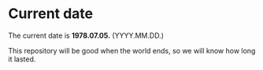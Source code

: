 # Current date

The current date is **1978.07.05.** (YYYY.MM.DD.)

This repository will be good when the world ends, so we will know how long it lasted.